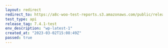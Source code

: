 ```yaml
---
layout: redirect
redirect_to: https://a8c-woo-test-reports.s3.amazonaws.com/public/release/7.4.1-test/wp-latest-1/api/index.html
test_type: api
release_tag: 7.4.1-test
env_description: "wp-latest-1"
created_at: "2023-03-02T15:08:49Z"
passed: true
---
```

